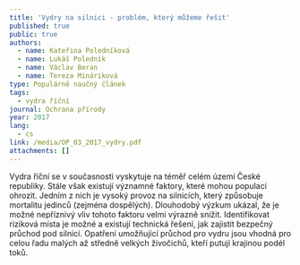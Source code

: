 ```yaml
---
title: 'Vydry na silnici - problém, který můžeme řešit'
published: true
public: true
authors:
  - name: Kateřina Poledníková
  - name: Lukáš Poledník
  - name: Václav Beran
  - name: Tereza Mináriková
type: Populárně naučný článek
tags:
  - vydra říční
journal: Ochrana přírody
year: 2017
lang:
  - cs
link: /media/OP_03_2017_vydry.pdf
attachments: []
---
```

Vydra říční se v současnosti vyskytuje na téměř celém území České republiky. Stále však existují významné faktory, které mohou populaci ohrozit. Jedním z nich je vysoký provoz na silnicích, který způsobuje mortalitu jedinců (zejména dospělých). Dlouhodobý výzkum ukázal, že je možné nepříznivý vliv tohoto faktoru velmi výrazně snížit. Identifikovat riziková místa je možné a existují technická řešení, jak zajistit bezpečný průchod pod silnicí. Opatření umožňující průchod pro vydru jsou vhodná pro celou řadu malých až středně velkých živočichů, kteří putují krajinou podél toků.
